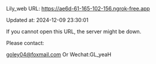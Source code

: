 Lily_web URL: https://ae6d-61-165-102-156.ngrok-free.app

Updated at: 2024-12-09 23:30:01

If you cannot open this URL, the server might be down.

Please contact: 

goley04@foxmail.com Or Wechat:GL_yeaH